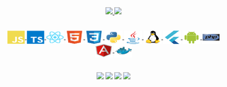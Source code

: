 <div align="center">
	<a href="https://github.com/sancozta">
	<img height="180em" src="https://github-readme-stats.vercel.app/api?username=sancozta&show_icons=true&theme=dracula&include_all_commits=true&count_private=true"/>
	<img height="180em" src="https://github-readme-stats.vercel.app/api/top-langs/?username=sancozta&layout=compact&langs_count=8&theme=dracula"/>
</div>

<div align="center">
	<br>
	<br>
	<img align="center" alt="Javascript" height="30" width="40" src="https://raw.githubusercontent.com/devicons/devicon/master/icons/javascript/javascript-plain.svg">
	<img align="center" alt="TypeScript" height="30" width="40" src="https://raw.githubusercontent.com/devicons/devicon/master/icons/typescript/typescript-plain.svg">
	<img align="center" alt="React" height="30" width="40" src="https://raw.githubusercontent.com/devicons/devicon/master/icons/react/react-original.svg">
	<img align="center" alt="HTML" height="30" width="40" src="https://raw.githubusercontent.com/devicons/devicon/master/icons/html5/html5-original.svg">
	<img align="center" alt="CSS" height="30" width="40" src="https://raw.githubusercontent.com/devicons/devicon/master/icons/css3/css3-original.svg">
	<img align="center" alt="Python" height="30" width="40" src="https://raw.githubusercontent.com/devicons/devicon/master/icons/python/python-original.svg">
	<img align="center" alt="Java" height="30" width="40" src="https://raw.githubusercontent.com/devicons/devicon/master/icons/java/java-original.svg">
	<img align="center" alt="Linux" height="30" width="40" src="https://raw.githubusercontent.com/devicons/devicon/master/icons/linux/linux-original.svg">
	<img align="center" alt="Flutter" height="30" width="40" src="https://raw.githubusercontent.com/devicons/devicon/master/icons/flutter/flutter-original.svg">
	<img align="center" alt="Android" height="30" width="40" src="https://raw.githubusercontent.com/devicons/devicon/master/icons/android/android-original.svg">
	<img align="center" alt="PHP" height="30" width="40" src="https://raw.githubusercontent.com/devicons/devicon/master/icons/php/php-original.svg">
	<img align="center" alt="Angular" height="30" width="40" src="https://raw.githubusercontent.com/devicons/devicon/master/icons/angularjs/angularjs-original.svg">
	<img align="center" alt="Docker" height="30" width="40" src="https://raw.githubusercontent.com/devicons/devicon/master/icons/docker/docker-original.svg">
</div>

<div align="center"> 
	<br>
	<br>
	<a href="https://instagram.com/sancozta" target="_blank"><img src="https://img.shields.io/badge/-Instagram-%23E4405F?style=for-the-badge&logo=instagram&logoColor=white" target="_blank"></a>
	<a href = "mailto:sancozta@gmail.com"><img src="https://img.shields.io/badge/-Gmail-%3Cb371?style=for-the-badge&logo=gmail&logoColor=white" target="_blank"></a>
	<a href="https://www.linkedin.com/in/sancozta" target="_blank"><img src="https://img.shields.io/badge/-LinkedIn-%230077B5?style=for-the-badge&logo=linkedin&logoColor=white" target="_blank"></a> 
	<a href="https://gist.github.com/sancozta" target="_blank"><img src="https://img.shields.io/badge/-Gists-%23000?style=for-the-badge&logo=github&logoColor=white" target="_blank"></a> 
</div>
